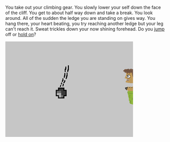   You take out your climbing gear. You slowly lower your self down the face of
  the cliff. You get to about half way down and take a break. You look around.
  All of the sudden the ledge you are standing on gives way. You hang there,
  your heart beating, you try reaching another ledge but your leg can't reach
  it. Sweat trickles down your now shining forehead. Do you [jump](./jump.md)
  off or [hold on](./hold.md)?


  ![PIXEL picture by me][MainImage]

  [MainImage]: images/Climb.png
